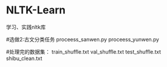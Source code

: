 # NLTK-Learn
学习、实践nltk库

#选做2:古文分类任务
proceess_sanwen.py
proceess_yunwen.py

#处理完的数据集：
train_shuffle.txt
val_shuffle.txt
test_shuffle.txt
shibu_clean.txt

